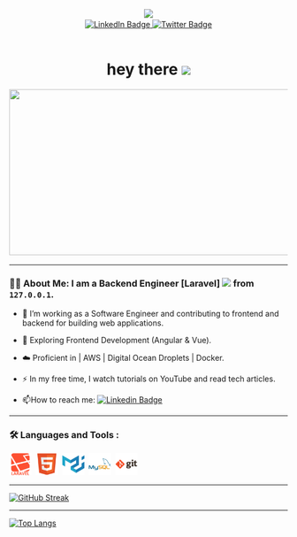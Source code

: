 <div id="header" align="center">
<img src="https://media.giphy.com/media/M9gbBd9nbDrOTu1Mqx/giphy.gif" width="100"/>

  <div id="badges">
    <a href="https://www.linkedin.com/in/success-drame/">
      <img src="https://img.shields.io/badge/LinkedIn-blue?style=for-the-badge&logo=linkedin&logoColor=white" alt="LinkedIn Badge"/>
    </a>
    <a href="https://www.twitter.com/laravoper">
      <img src="https://img.shields.io/badge/Twitter-blue?style=for-the-badge&logo=twitter&logoColor=white" alt="Twitter Badge"/>
    </a>
  </div>
  <img src="https://komarev.com/ghpvc/?username=Dijeomah&style=flat-square&color=blue" alt=""/>
  <h1>
    hey there
    <img src="https://media.giphy.com/media/hvRJCLFzcasrR4ia7z/giphy.gif" width="30px"/>
  </h1>
  <div align="center">
    <img src="https://media.giphy.com/media/dWesBcTLavkZuG35MI/giphy.gif" width="600" height="300"/>
  </div>
</div>

---

### :man_technologist: About Me: I am a Backend Engineer [Laravel] <img src="https://media.giphy.com/media/WUlplcMpOCEmTGBtBW/giphy.gif" width="30"> from <code>127.0.0.1</code>.

- :telescope: I’m working as a Software Engineer and contributing to frontend and backend for building web applications.

- :seedling: Exploring Frontend Development (Angular & Vue).

- :cloud: Proficient in | AWS | Digital Ocean Droplets | Docker.  

- :zap: In my free time, I watch tutorials on YouTube and read tech articles.

- :mailbox:How to reach me: [![Linkedin Badge](https://img.shields.io/badge/-linkedin-blue?style=flat&logo=Linkedin&logoColor=white)](https://www.linkedin.com/in/success-drame/)

---

### :hammer_and_wrench: Languages and Tools :
<div>
  <img src="https://github.com/devicons/devicon/blob/master/icons/laravel/laravel-plain-wordmark.svg" title="Laravel"  alt="Laravel" width="40" height="40"/>&nbsp;
  <img src="https://github.com/devicons/devicon/blob/master/icons/html5/html5-original.svg" title="HTML5" alt="HTML" width="40" height="40"/>&nbsp;
  <img src="https://github.com/devicons/devicon/blob/master/icons/materialui/materialui-original.svg" title="Material UI" alt="Material UI" width="40" height="40"/>&nbsp;
  <img src="https://github.com/devicons/devicon/blob/master/icons/mysql/mysql-original-wordmark.svg" title="MySQL"  alt="MySQL" width="40" height="40"/>&nbsp;
  <img src="https://github.com/devicons/devicon/blob/master/icons/git/git-original-wordmark.svg" title="Git" **alt="Git" width="40" height="40"/>
</div>

---

[![GitHub Streak](http://github-readme-streak-stats.herokuapp.com?user=dijeomah&theme=dark&date_format=M%20j%5B%2C%20Y%5D)](https://git.io/streak-stats)

---

[![Top Langs](https://github-readme-stats.vercel.app/api/top-langs/?username=dijeomah&layout=compact&theme=vision-friendly-dark)](https://github.com/anuraghazra/github-readme-stats)


